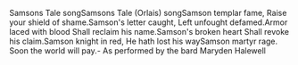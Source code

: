 Samsons Tale songSamsons Tale (Orlais) songSamson templar fame,
Raise your shield of shame.Samson's letter caught,
Left unfought defamed.Armor laced with blood
Shall reclaim his name.Samson's broken heart
Shall revoke his claim.Samson knight in red,
He hath lost his waySamson martyr rage.
Soon the world will pay.- As performed by the bard Maryden Halewell

